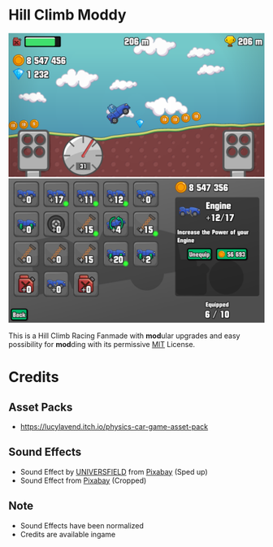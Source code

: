 # Hill Climb Moddy

![Screenshot, driving on Countryside](./static/screenshots/1.png)
![Screenshot, Upgrading in Garage](./static/screenshots/2.png)

This is a Hill Climb Racing Fanmade with **mod**ular upgrades and easy possibility for **mod**ding with its permissive [MIT](./LICENSE) License.

# Credits

## Asset Packs
- https://lucylavend.itch.io/physics-car-game-asset-pack

## Sound Effects
- Sound Effect by <a href="https://pixabay.com/de/users/universfield-28281460/?utm_source=link-attribution&utm_medium=referral&utm_campaign=music&utm_content=121580">UNIVERSFIELD</a> from <a href="https://pixabay.com//?utm_source=link-attribution&utm_medium=referral&utm_campaign=music&utm_content=121580">Pixabay</a> (Sped up)
- Sound Effect from <a href="https://pixabay.com/sound-effects/?utm_source=link-attribution&utm_medium=referral&utm_campaign=music&utm_content=87313">Pixabay</a> (Cropped)

## Note

- Sound Effects have been normalized
- Credits are available ingame
